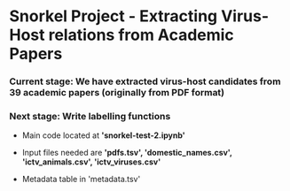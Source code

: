 # Snorkel Project - Extracting Virus-Host relations from Academic Papers

### Current stage: We have extracted virus-host candidates from 39 academic papers (originally from PDF format) 
### Next stage: Write labelling functions

- Main code located at **'snorkel-test-2.ipynb'**
 
- Input files needed are **'pdfs.tsv', 'domestic_names.csv', 'ictv_animals.csv', 'ictv_viruses.csv'**

- Metadata table in 'metadata.tsv'


